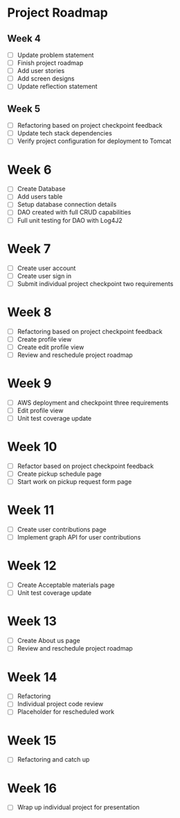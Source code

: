 # Project Roadmap

## Week 4 
- [ ] Update problem statement
- [ ] Finish project roadmap
- [ ] Add user stories
- [ ] Add screen designs
- [ ] Update reflection statement

## Week 5
- [ ] Refactoring based on project checkpoint feedback
- [ ] Update tech stack dependencies
- [ ] Verify project configuration for deployment to Tomcat
 
# Week 6
-[ ] Create Database
- [ ] Add users table
- [ ] Setup database connection details
- [ ] DAO created with full CRUD capabilities
- [ ] Full unit testing for DAO with Log4J2

# Week 7 
- [ ] Create user account
- [ ] Create user sign in
- [ ] Submit individual project checkpoint two requirements

# Week 8 
- [ ] Refactoring based on project checkpoint feedback
- [ ] Create profile view
- [ ] Create edit profile view
- [ ] Review and reschedule project roadmap

# Week 9
- [ ] AWS deployment and checkpoint three requirements
- [ ] Edit profile view
- [ ] Unit test coverage update 

# Week 10
- [ ] Refactor based on project checkpoint feedback
- [ ] Create pickup schedule page
- [ ] Start work on pickup request form page

# Week 11 
- [ ] Create user contributions page
- [ ] Implement graph API for user contributions

# Week 12
- [ ] Create Acceptable materials page
- [ ] Unit test coverage update

# Week 13
- [ ] Create About us page
- [ ] Review and reschedule project roadmap

# Week 14
- [ ] Refactoring
- [ ] Individual project code review
- [ ] Placeholder for rescheduled work

# Week 15
-[ ] Refactoring and catch up

# Week 16
- [ ] Wrap up individual project for presentation